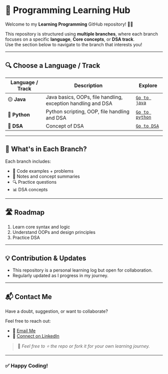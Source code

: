 # 🚀 Programming Learning Hub

Welcome to my **Learning Programming** GitHub repository! 👨‍💻

This repository is structured using **multiple branches**, where each branch focuses on a specific **language**, **Core concepts**, or **DSA track**.  
Use the section below to navigate to the branch that interests you!

---

## 🔍 Choose a Language / Track

| Language / Track | Description | Explore |
|------------------|-------------|---------|
| 🟡 **Java** | Java basics, OOPs, file handling, exception handling and DSA | [`Go to java`](https://github.com/bytephoria-ai/Learning-Programming/blob/java/README.md) |
| 🔵 **Python** | Python scripting, OOP, file handling and DSA| [`Go to python`](https://github.com/bytephoria-ai/Learning-Programming/blob/python/README.md) |
| 🔵 **DSA** | Concept of DSA| [`Go to DSA`](https://github.com/bytephoria-ai/Learning-Programming/blob/DSA/README.md) |

---

## 📘 What's in Each Branch?

Each branch includes:

- 📝 Code examples + problems
- 🧠 Notes and concept summaries
- 🔍 Practice questions
- 📊 DSA concepts
  
---

## 🛣️ Roadmap

1. Learn core syntax and logic
2. Understand OOPs and design principles
3. Practice DSA

---

## 💡 Contribution & Updates

- This repository is a personal learning log but open for collaboration.
- Regularly updated as I progress in my journey.

---

## 📬 Contact Me

Have a doubt, suggestion, or want to collaborate?

Feel free to reach out:

- 📧 [Email Me](mailto:bdeepakkumar13@gmail.com)
- 🔗 [Connect on LinkedIn](https://www.linkedin.com/in/deepak-kumar-b-152004de/)

> 🙌 _Feel free to ⭐ the repo or fork it for your own learning journey._
---

### ✅ Happy Coding!
